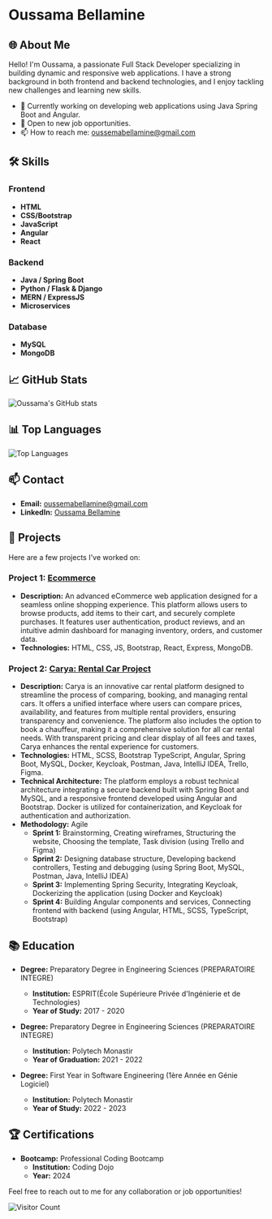 # Oussama Bellamine

## 🌐 About Me
Hello! I'm Oussama, a passionate Full Stack Developer specializing in building dynamic and responsive web applications. I have a strong background in both frontend and backend technologies, and I enjoy tackling new challenges and learning new skills.

- 🔭 Currently working on developing web applications using Java Spring Boot and Angular.
- 💼 Open to new job opportunities.
- 📫 How to reach me: [oussemabellamine@gmail.com](mailto:oussemabellamine@gmail.com)

## 🛠️ Skills

### Frontend
- **HTML**
- **CSS/Bootstrap**
- **JavaScript**
- **Angular**
- **React**

### Backend
- **Java / Spring Boot**
- **Python / Flask & Django**
- **MERN / ExpressJS**
- **Microservices**

### Database
- **MySQL**
- **MongoDB**
  
## 📈 GitHub Stats
![Oussama's GitHub stats](https://github-readme-stats.vercel.app/api?username=BellamineOussama&show_icons=true&theme=radical)

## 📊 Top Languages
![Top Languages](https://github-readme-stats.vercel.app/api/top-langs/?username=BellamineOussama&layout=compact&theme=radical)

## 📫 Contact
- **Email:** [oussemabellamine@gmail.com](mailto:oussemabellamine@gmail.com)
- **LinkedIn:** [Oussama Bellamine](https://www.linkedin.com/in/oussama-bellamine-b15a46319/)

## 💼 Projects
Here are a few projects I've worked on:

### Project 1: [Ecommerce](https://github.com/BellamineOussama/My-Projects/tree/main/ecommerce)
- **Description:** An advanced eCommerce web application designed for a seamless online shopping experience. This platform allows users to browse products, add items to their cart, and securely complete purchases. It features user authentication, product reviews, and an intuitive admin dashboard for managing inventory, orders, and customer data.
- **Technologies:** HTML, CSS, JS, Bootstrap, React, Express, MongoDB.

### Project 2: [Carya: Rental Car Project](https://github.com/BellamineOussama/My-Projects/tree/main/Carya/Carya)
- **Description:** Carya is an innovative car rental platform designed to streamline the process of comparing, booking, and managing rental cars. It offers a unified interface where users can compare prices, availability, and features from multiple rental providers, ensuring transparency and convenience. The platform also includes the option to book a chauffeur, making it a comprehensive solution for all car rental needs. With transparent pricing and clear display of all fees and taxes, Carya enhances the rental experience for customers.
- **Technologies:** HTML, SCSS, Bootstrap TypeScript, Angular, Spring Boot, MySQL, Docker, Keycloak, Postman, Java, IntelliJ IDEA, Trello, Figma.
- **Technical Architecture:** The platform employs a robust technical architecture integrating a secure backend built with Spring Boot and MySQL, and a responsive frontend developed using Angular and Bootstrap. Docker is utilized for containerization, and Keycloak for authentication and authorization.
- **Methodology:** Agile
  - **Sprint 1:**
    Brainstorming, 
    Creating wireframes, 
    Structuring the website, 
    Choosing the template, 
    Task division (using Trello and Figma)
  - **Sprint 2:**
      Designing database structure, 
      Developing backend controllers, 
      Testing and debugging (using Spring Boot, MySQL, Postman, Java, IntelliJ IDEA)
  - **Sprint 3:**
      Implementing Spring Security, 
      Integrating Keycloak, 
      Dockerizing the application (using Docker and Keycloak)
  - **Sprint 4:**
      Building Angular components and services, 
      Connecting frontend with backend (using Angular, HTML, SCSS, TypeScript, Bootstrap)

## 📚 Education

- **Degree:** Preparatory Degree in Engineering Sciences (PREPARATOIRE INTEGRE)
  - **Institution:** ESPRIT(École Supérieure Privée d'Ingénierie et de Technologies)
  - **Year of Study:** 2017 - 2020

- **Degree:** Preparatory Degree in Engineering Sciences (PREPARATOIRE INTEGRE)
  - **Institution:** Polytech Monastir
  - **Year of Graduation:** 2021 - 2022
    
- **Degree:** First Year in Software Engineering (1ère Année en Génie Logiciel)
  - **Institution:** Polytech Monastir
  - **Year of Study:** 2022 - 2023

## 🏆 Certifications
- **Bootcamp:** Professional Coding Bootcamp
  - **Institution:** Coding Dojo
  - **Year:** 2024
  

Feel free to reach out to me for any collaboration or job opportunities!

![Visitor Count](https://visitor-badge.laobi.icu/badge?page_id=BellamineOussama.My-Projects)
